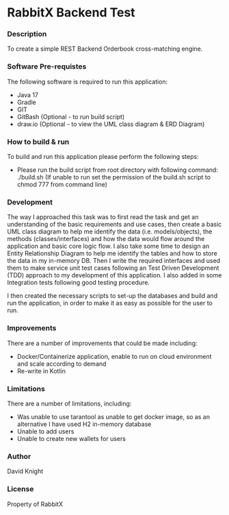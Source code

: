 # RabbitX Backend Test

### Description

To create a simple REST Backend Orderbook cross-matching engine.

### Software Pre-requistes

The following software is required to run this application:

* Java 17
* Gradle
* GIT
* GitBash (Optional - to run build script)
* draw.io (Optional - to view the UML class diagram & ERD Diagram)

### How to build & run

To build and run this application please perform the following steps:

* Please run the build script from root directory with following command: ./build.sh
  (If unable to run set the permission of the build.sh script to chmod 777 from command line)

### Development 

The way I approached this task was to first read the task and get an understanding of the basic requirements and use cases, 
then create a basic UML class diagram to help me identify the data (i.e. models/objects), the methods (classes/interfaces) 
and how the data would flow around the application and basic core logic flow. I also take some time to 
design an Entity Relationship Diagram to help me identify the tables and how to store the data in my in-memory DB. 
Then I write the required interfaces and used them to make service unit test cases following an Test Driven Development
(TDD) approach to my development of this application. I also added in some Integration tests
following good testing procedure.

I then created the necessary scripts to set-up the databases and build and run the application,
in order to make it as easy as possible for the user to run.

### Improvements

There are a number of improvements that could be made including:

* Docker/Containerize application, enable to run on cloud environment and
scale according to demand
* Re-write in Kotlin

### Limitations

There are a number of limitations, including:

* Was unable to use tarantool as unable to get docker image, so as an alternative I have 
used H2 in-memory database
* Unable to add users 
* Unable to create new wallets for users

### Author

David Knight

### License

Property of RabbitX

